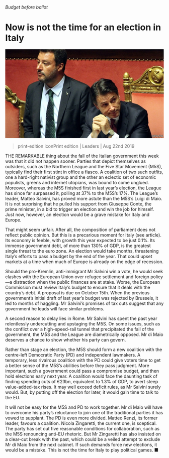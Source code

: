 ###### Budget before ballot

# Now is not the time for an election in Italy 

![image](images/20190824_LDP001_0.jpg) 

> print-edition iconPrint edition | Leaders | Aug 22nd 2019 

THE REMARKABLE thing about the fall of the Italian government this week was that it did not happen sooner. Parties that depict themselves as outsiders, such as the Northern League and the Five Star Movement (M5S), typically find their first stint in office a fiasco. A coalition of two such outfits, one a hard-right nativist group and the other an eclectic set of economic populists, greens and internet utopians, was bound to come unglued. Moreover, whereas the M5S finished first in last year’s election, the League has since far surpassed it, polling at 37% to the M5S’s 17%. The League’s leader, Matteo Salvini, has proved more astute than the M5S’s Luigi di Maio. It is not surprising that he pulled his support from Giuseppe Conte, the prime minister, in a bid to trigger an election and win the job for himself. Just now, however, an election would be a grave mistake for Italy and Europe. 

That might seem unfair. After all, the composition of parliament does not reflect public opinion. But this is a precarious moment for Italy (see article). Its economy is feeble, with growth this year expected to be just 0.1%. Its immense government debt, of more than 130% of GDP, is the greatest single threat to the euro zone. An election would take months, threatening Italy’s efforts to pass a budget by the end of the year. That could upset markets at a time when much of Europe is already on the edge of recession. 

Should the pro-Kremlin, anti-immigrant Mr Salvini win a vote, he would seek clashes with the European Union over refugee settlement and foreign policy—a distraction when the public finances are at stake. Worse, the European Commission must review Italy’s budget to ensure that it deals with the country’s debt. A proposal is due on October 15th. When the previous government’s initial draft of last year’s budget was rejected by Brussels, it led to months of haggling. Mr Salvini’s promises of tax cuts suggest that any government he leads will face similar problems. 

A second reason to delay lies in Rome. Mr Salvini has spent the past year relentlessly undercutting and upstaging the M5S. On some issues, such as the conflict over a high-speed-rail tunnel that precipitated the fall of the government, the M5S and the League are diametrically opposed. Mr di Maio deserves a chance to show whether his party can govern. 

Rather than stage an election, the M5S should form a new coalition with the centre-left Democratic Party (PD) and independent lawmakers. A temporary, less rivalrous coalition with the PD could give voters time to get a better sense of the M5S’s abilities before they pass judgment. More important, such a government could pass a compromise budget, and then hold elections early next year. A coalition would face the daunting task of finding spending cuts of €23bn, equivalent to 1.3% of GDP, to avert steep value-added-tax rises. It may well exceed deficit rules, as Mr Salvini surely would. But, by putting off the election for later, it would gain time to talk to the EU. 

It will not be easy for the M5S and PD to work together. Mr di Maio will have to overcome his party’s reluctance to join one of the traditional parties it has vowed to supplant. The PD is even more divided. Matteo Renzi, its former leader, favours a coalition. Nicola Zingaretti, the current one, is sceptical. The party has set out five reasonable conditions for collaboration, such as the M5S renouncing anti-EU rhetoric. But Mr Zingaretti has also insisted on a clear-cut break with the past, which could be a veiled attempt to exclude Mr di Maio from the next cabinet. If such demands force new elections, it would be a mistake. This is not the time for Italy to play political games. ■ 

